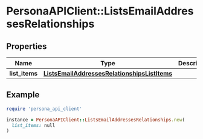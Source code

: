 # PersonaAPIClient::ListsEmailAddressesRelationships

## Properties

| Name | Type | Description | Notes |
| ---- | ---- | ----------- | ----- |
| **list_items** | [**ListsEmailAddressesRelationshipsListItems**](ListsEmailAddressesRelationshipsListItems.md) |  | [optional] |

## Example

```ruby
require 'persona_api_client'

instance = PersonaAPIClient::ListsEmailAddressesRelationships.new(
  list_items: null
)
```

